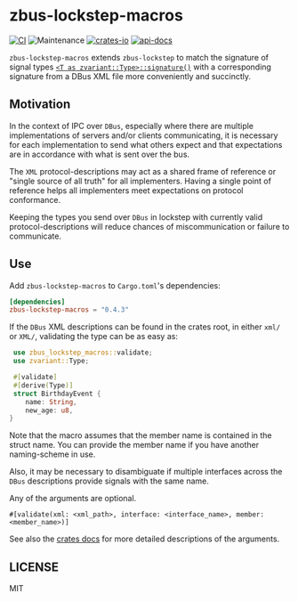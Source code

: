# zbus-lockstep-macros

[![CI](https://github.com/luukvanderduim/zbus-lockstep/actions/workflows/rust.yml/badge.svg)](https://github.com/luukvanderduim/zbus-lockstep/actions/workflows/rust.yml)
![Maintenance](https://img.shields.io/badge/maintenance-actively--developed-brightgreen.svg)
[![crates-io](https://img.shields.io/crates/v/zbus-lockstep.svg)](https://crates.io/crates/zbus-lockstep)
[![api-docs](https://docs.rs/zbus-lockstep/badge.svg)](https://docs.rs/zbus-lockstep)

`zbus-lockstep-macros` extends `zbus-lockstep` to match the signature of signal types [`<T as zvariant::Type>::signature()`](https://docs.rs/zvariant/latest/zvariant/trait.Type.html#tymethod.signature) with a corresponding signature from a DBus XML file more conveniently and succinctly.

## Motivation

In the context of IPC over `DBus`, especially where there are multiple implementations of servers and/or clients communicating, it is necessary for each implementation to send what others expect and that expectations are in accordance with what is sent over the bus.

The `XML` protocol-descriptions may act as a shared frame of reference or "single source of all truth" for all implementers.
Having a single point of reference helps all implementers meet expectations on protocol conformance.

Keeping the types you send over `DBus` in lockstep with currently valid protocol-descriptions will reduce chances of miscommunication or failure to communicate.

## Use

Add `zbus-lockstep-macros` to `Cargo.toml`'s dependencies:

```toml
[dependencies]
zbus-lockstep-macros = "0.4.3"
```

If the `DBus` XML descriptions can be found in the crates root,
in either `xml/` or `XML/`, validating the type can be as easy as:

```rust
 use zbus_lockstep_macros::validate;
 use zvariant::Type;

 #[validate]
 #[derive(Type)]
 struct BirthdayEvent {
    name: String,
    new_age: u8,
}
```

Note that the macro assumes that the member name is contained in the struct name.
You can provide the member name if you have another naming-scheme in use.

Also, it may be necessary to disambiguate if multiple interfaces across the `DBus`
descriptions provide signals with the same name.

Any of the arguments are optional.

`#[validate(xml: <xml_path>, interface: <interface_name>, member: <member_name>)]`

See also the [crates docs](https://docs.rs/zbus-lockstep-macros/latest) for more detailed descriptions of the arguments.

## LICENSE

MIT
